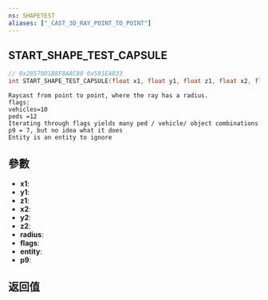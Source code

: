 ```yaml
---
ns: SHAPETEST
aliases: ["_CAST_3D_RAY_POINT_TO_POINT"]
---
```

## START_SHAPE_TEST_CAPSULE

```c
// 0x28579D1B8F8AAC80 0x591EA833
int START_SHAPE_TEST_CAPSULE(float x1, float y1, float z1, float x2, float y2, float z2, float radius, int flags, Entity entity, int p9);
```

```
Raycast from point to point, where the ray has a radius.   
flags:  
vehicles=10  
peds =12  
Iterating through flags yields many ped / vehicle/ object combinations  
p9 = 7, but no idea what it does  
Entity is an entity to ignore  
```

## 參數
* **x1**: 
* **y1**: 
* **z1**: 
* **x2**: 
* **y2**: 
* **z2**: 
* **radius**: 
* **flags**: 
* **entity**: 
* **p9**: 

## 返回值
